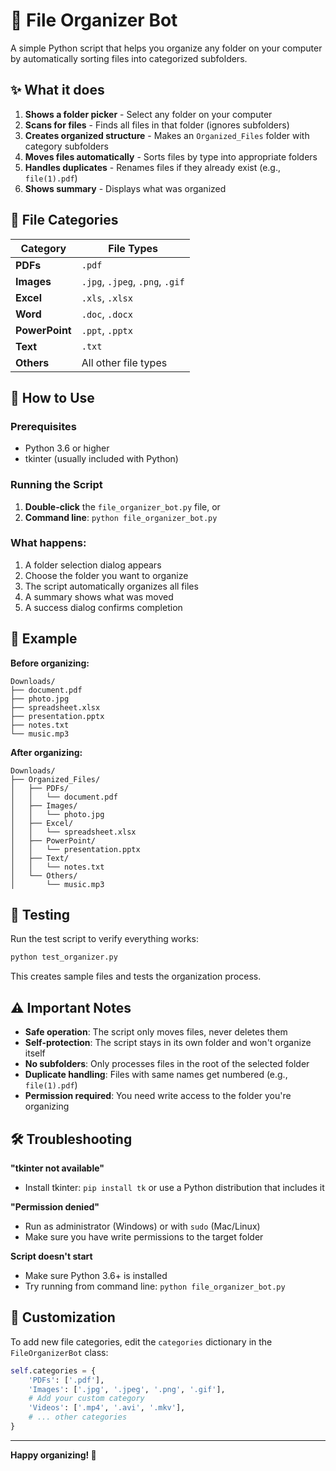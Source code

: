 # 🤖 File Organizer Bot

A simple Python script that helps you organize any folder on your computer by automatically sorting files into categorized subfolders.

## ✨ What it does

1. **Shows a folder picker** - Select any folder on your computer
2. **Scans for files** - Finds all files in that folder (ignores subfolders)
3. **Creates organized structure** - Makes an `Organized_Files` folder with category subfolders
4. **Moves files automatically** - Sorts files by type into appropriate folders
5. **Handles duplicates** - Renames files if they already exist (e.g., `file(1).pdf`)
6. **Shows summary** - Displays what was organized

## 📂 File Categories

| Category | File Types |
|----------|------------|
| **PDFs** | `.pdf` |
| **Images** | `.jpg`, `.jpeg`, `.png`, `.gif` |
| **Excel** | `.xls`, `.xlsx` |
| **Word** | `.doc`, `.docx` |
| **PowerPoint** | `.ppt`, `.pptx` |
| **Text** | `.txt` |
| **Others** | All other file types |

## 🚀 How to Use

### Prerequisites
- Python 3.6 or higher
- tkinter (usually included with Python)

### Running the Script

1. **Double-click** the `file_organizer_bot.py` file, or
2. **Command line**: `python file_organizer_bot.py`

### What happens:
1. A folder selection dialog appears
2. Choose the folder you want to organize
3. The script automatically organizes all files
4. A summary shows what was moved
5. A success dialog confirms completion

## 📁 Example

**Before organizing:**
```
Downloads/
├── document.pdf
├── photo.jpg
├── spreadsheet.xlsx
├── presentation.pptx
├── notes.txt
└── music.mp3
```

**After organizing:**
```
Downloads/
├── Organized_Files/
│   ├── PDFs/
│   │   └── document.pdf
│   ├── Images/
│   │   └── photo.jpg
│   ├── Excel/
│   │   └── spreadsheet.xlsx
│   ├── PowerPoint/
│   │   └── presentation.pptx
│   ├── Text/
│   │   └── notes.txt
│   └── Others/
│       └── music.mp3
```

## 🧪 Testing

Run the test script to verify everything works:

```bash
python test_organizer.py
```

This creates sample files and tests the organization process.

## ⚠️ Important Notes

- **Safe operation**: The script only moves files, never deletes them
- **Self-protection**: The script stays in its own folder and won't organize itself
- **No subfolders**: Only processes files in the root of the selected folder
- **Duplicate handling**: Files with same names get numbered (e.g., `file(1).pdf`)
- **Permission required**: You need write access to the folder you're organizing

## 🛠️ Troubleshooting

**"tkinter not available"**
- Install tkinter: `pip install tk` or use a Python distribution that includes it

**"Permission denied"**
- Run as administrator (Windows) or with `sudo` (Mac/Linux)
- Make sure you have write permissions to the target folder

**Script doesn't start**
- Make sure Python 3.6+ is installed
- Try running from command line: `python file_organizer_bot.py`

## 🔧 Customization

To add new file categories, edit the `categories` dictionary in the `FileOrganizerBot` class:

```python
self.categories = {
    'PDFs': ['.pdf'],
    'Images': ['.jpg', '.jpeg', '.png', '.gif'],
    # Add your custom category
    'Videos': ['.mp4', '.avi', '.mkv'],
    # ... other categories
}
```

---

**Happy organizing! 🎉**
